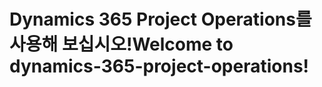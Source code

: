 # <a name="welcome-to-dynamics-365-project-operations"></a><span data-ttu-id="e194c-101">Dynamics 365 Project Operations를 사용해 보십시오!</span><span class="sxs-lookup"><span data-stu-id="e194c-101">Welcome to dynamics-365-project-operations!</span></span>